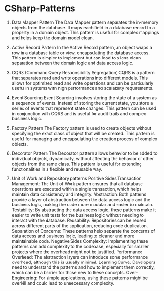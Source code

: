 # CSharp-Patterns


1. Data Mapper Pattern
The Data Mapper pattern separates the in-memory objects from the database. It maps each field in a database record to a property in a domain object. This pattern is useful for complex mappings and helps keep the domain model clean.

2. Active Record Pattern
In the Active Record pattern, an object wraps a row in a database table or view, encapsulating the database access. This pattern is simpler to implement but can lead to a less clean separation between the domain logic and data access logic.

3. CQRS (Command Query Responsibility Segregation)
CQRS is a pattern that separates read and write operations into different models. This allows for optimized read and write operations and can be particularly useful in systems with high performance and scalability requirements.

4. Event Sourcing
Event Sourcing involves storing the state of a system as a sequence of events. Instead of storing the current state, you store a series of events that represent state changes. This pattern can be used in conjunction with CQRS and is useful for audit trails and complex business logic.

5. Factory Pattern
The Factory pattern is used to create objects without specifying the exact class of object that will be created. This pattern is useful for managing and encapsulating the creation process of complex objects.

6. Decorator Pattern
The Decorator pattern allows behavior to be added to individual objects, dynamically, without affecting the behavior of other objects from the same class. This pattern is useful for extending functionalities in a flexible and reusable way.

7. Unit of Work and Repository patterns
   Positive Sides
    Transaction Management: The Unit of Work pattern ensures that all database operations are executed within a single transaction, which helps maintain data consistency and integrity.
    Abstraction: Both patterns provide a layer of abstraction between the data access logic and the business logic, making the code more modular and easier to maintain.
    Testability: By abstracting the data access logic, these patterns make it easier to write unit tests for the business logic without needing to interact with the database.
    Reusability: Repositories can be reused across different parts of the application, reducing code duplication.
    Separation of Concerns: These patterns help separate the concerns of data access and business logic, leading to cleaner and more maintainable code.
  Negative Sides
    Complexity: Implementing these patterns can add complexity to the codebase, especially for smaller projects where the overhead might not be justified.
    Performance Overhead: The abstraction layers can introduce some performance overhead, although this is usually minimal.
    Learning Curve: Developers need to understand the patterns and how to implement them correctly, which can be a barrier for those new to these concepts.
    Over-Engineering: For simple applications, using these patterns might be overkill and could lead to unnecessary complexity.
